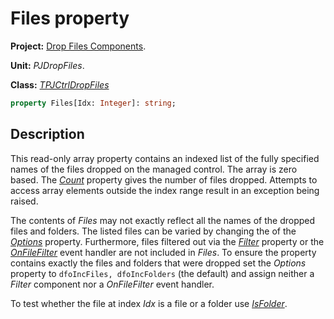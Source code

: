 # Files property #

**Project:** [Drop Files Components](../API.md).

**Unit:** _PJDropFiles_.

**Class:** _[TPJCtrlDropFiles](./TPJCtrlDropFiles.md)_

```pascal
property Files[Idx: Integer]: string;
```

## Description ##

This read-only array property contains an indexed list of the fully specified names of the files dropped on the managed control. The array is zero based. The _[Count](./TPJCtrlDropFiles-Count.md)_ property gives the number of files dropped. Attempts to access array elements outside the index range result in an exception being raised.

The contents of _Files_ may not exactly reflect all the names of the dropped files and folders. The listed files can be varied by changing the of the _[Options](./TPJCtrlDropFiles-Options.md)_ property. Furthermore, files filtered out via the _[Filter](./TPJCtrlDropFiles-Filter.md)_ property or the _[OnFileFilter](./TPJCtrlDropFiles-OnFileFilter.md)_ event handler are not included in _Files_. To ensure the property contains exactly the files and folders that were dropped set the _Options_ property to `dfoIncFiles, dfoIncFolders` (the default) and assign neither a _Filter_ component nor a _OnFileFilter_ event handler.

To test whether the file at index _Idx_ is a file or a folder use _[IsFolder](./TPJCtrlDropFiles-IsFolder.md)_.